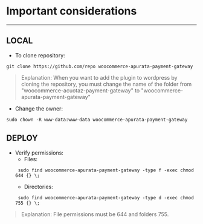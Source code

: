 # Important considerations
----
## LOCAL
- To clone repository:
```
git clone https://github.com/repo woocommerce-apurata-payment-gateway
```
> Explanation: When you want to add the plugin to wordpress by cloning the repository, you must change the name of the folder from "woocommerce-acuotaz-payment-gateway" to "woocommerce-apurata-payment-gateway"
- Change the owner:
```
sudo chown -R www-data:www-data woocommerce-apurata-payment-gateway
```
## DEPLOY
- Verify permissions:
  - Files:
  ```
   sudo find woocommerce-apurata-payment-gateway -type f -exec chmod 644 {} \;
  ```
  - Directories:
  ```
   sudo find woocommerce-apurata-payment-gateway -type d -exec chmod 755 {} \;
  ```  
> Explanation: File permissions must be 644 and folders 755.

